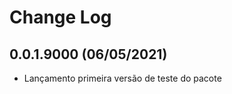 Change Log
==========

0.0.1.9000 (06/05/2021)
------------------
- Lançamento primeira versão de teste do pacote
